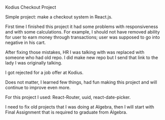 Kodius Checkout Project

Simple project: make a checkout system in React.js.

First time I finished this project it had some problems with responsiveness and
with some calculations. For example, I should not have removed ability for user
to earn money through transactions; user was supposed to go into negative in his 
cart.

After fixing those mistakes, HR I was talking with was replaced with someone
who had old repo. I did make new repo but I send that link to the lady I was
originally talking.

I got rejected for a job offer at Kodius.

Does not matter, I learned few things, had fun making this project and will continue to improve even more.

For this project I used: React-Router, uuid, react-date-picker.

I need to fix old projects that I was doing at Algebra, then I will start with 
Final Assignment that is required to graduate from Algebra.

